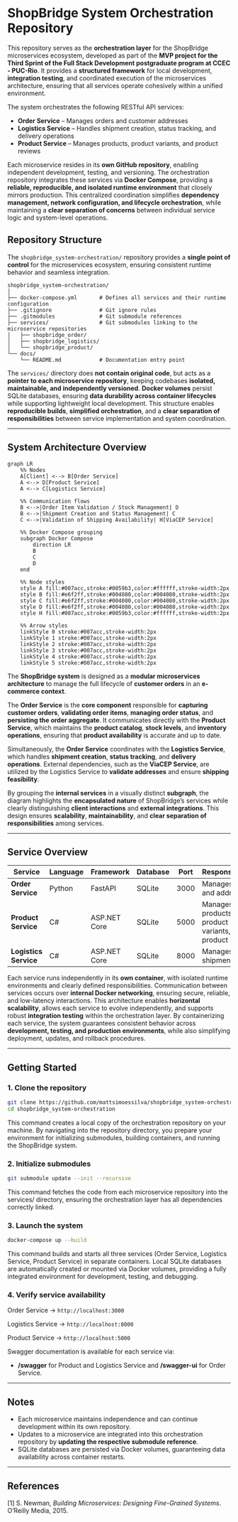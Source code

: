 ﻿# ShopBridge System Orchestration Repository  

This repository serves as the **orchestration layer** for the ShopBridge microservices ecosystem, developed as part of the **MVP project for the Third Sprint of the Full Stack Development postgraduate program at CCEC - PUC-Rio**. It provides a **structured framework** for local development, **integration testing**, and coordinated execution of the microservices architecture, ensuring that all services operate cohesively within a unified environment.  

The system orchestrates the following RESTful API services:  

- **Order Service** – Manages orders and customer addresses  
- **Logistics Service** – Handles shipment creation, status tracking, and delivery operations  
- **Product Service** – Manages products, product variants, and product reviews  

Each microservice resides in its **own GitHub repository**, enabling independent development, testing, and versioning. The orchestration repository integrates these services via **Docker Compose**, providing a **reliable, reproducible, and isolated runtime environment** that closely mirrors production. This centralized coordination simplifies **dependency management, network configuration, and lifecycle orchestration**, while maintaining a **clear separation of concerns** between individual service logic and system-level operations.  

## Repository Structure  

The `shopbridge_system-orchestration/` repository provides a **single point of control** for the microservices ecosystem, ensuring consistent runtime behavior and seamless integration.  


```
shopbridge_system-orchestration/
│
├── docker-compose.yml       # Defines all services and their runtime configuration
├── .gitignore               # Git ignore rules
├── .gitmodules              # Git submodule references
├── services/                # Git submodules linking to the microservice repositories
│   ├── shopbridge_order/
│   ├── shopbridge_logistics/
│   └── shopbridge_product/
└── docs/
    └── README.md            # Documentation entry point
```

The `services/` directory does **not contain original code**, but acts as a **pointer to each microservice repository**, keeping codebases **isolated, maintainable, and independently versioned**. **Docker volumes** persist SQLite databases, ensuring **data durability across container lifecycles** while supporting lightweight local development. This structure enables **reproducible builds**, **simplified orchestration**, and a **clear separation of responsibilities** between service implementation and system coordination.

---  

## System Architecture Overview

```mermaid
graph LR
    %% Nodes
    A[Client] <--> B[Order Service]
    A <--> D[Product Service]
    A <--> C[Logistics Service]

    %% Communication flows
    B <-->|Order Item Validation / Stock Management| D
    B <-->|Shipment Creation and Status Management| C
    C <-->|Validation of Shipping Availability| H[ViaCEP Service]

    %% Docker Compose grouping
    subgraph Docker Compose 
        direction LR
        B
        C
        D
    end

    %% Node styles
    style A fill:#007acc,stroke:#0059b3,color:#ffffff,stroke-width:2px
    style B fill:#e6f2ff,stroke:#004080,color:#004080,stroke-width:2px
    style C fill:#e6f2ff,stroke:#004080,color:#004080,stroke-width:2px
    style D fill:#e6f2ff,stroke:#004080,color:#004080,stroke-width:2px
    style H fill:#007acc,stroke:#0059b3,color:#ffffff,stroke-width:2px

    %% Arrow styles
    linkStyle 0 stroke:#007acc,stroke-width:2px
    linkStyle 1 stroke:#007acc,stroke-width:2px
    linkStyle 2 stroke:#007acc,stroke-width:2px
    linkStyle 3 stroke:#007acc,stroke-width:2px
    linkStyle 4 stroke:#007acc,stroke-width:2px
    linkStyle 5 stroke:#007acc,stroke-width:2px

```

The **ShopBridge system** is designed as a **modular microservices architecture** to manage the full lifecycle of **customer orders** in an **e-commerce context**.

The **Order Service** is the **core component** responsible for **capturing customer orders**, **validating order items**, **managing order status**, and **persisting the order aggregate**. It communicates directly with the **Product Service**, which maintains the **product catalog**, **stock levels**, and **inventory operations**, ensuring that **product availability** is accurate and up to date.

Simultaneously, the **Order Service** coordinates with the **Logistics Service**, which handles **shipment creation**, **status tracking**, and **delivery operations**. External dependencies, such as the **ViaCEP Service**, are utilized by the Logistics Service to **validate addresses** and ensure **shipping feasibility**.

By grouping the **internal services** in a visually distinct **subgraph**, the diagram highlights the **encapsulated nature** of ShopBridge’s services while clearly distinguishing **client interactions** and **external integrations**. This design ensures **scalability**, **maintainability**, and **clear separation of responsibilities** among services.

---

## Service Overview

| Service           | Language | Framework     | Database | Port | Responsibilities                                         |
|------------------|----------|--------------|---------|------|----------------------------------------------------------|
| **Order Service**     | Python   | FastAPI      | SQLite  | 3000 | Manages orders and addresses                             |
| **Product Service**   | C#       | ASP.NET Core | SQLite  | 5000 | Manages products, product variants, and product reviews |
| **Logistics Service** | C#       | ASP.NET Core | SQLite  | 8000 | Manages shipments                                        |

Each service runs independently in its **own container**, with isolated runtime environments and clearly defined responsibilities. Communication between services occurs over **internal Docker networking**, ensuring secure, reliable, and low-latency interactions. This architecture enables **horizontal scalability**, allows each service to evolve independently, and supports robust **integration testing** within the orchestration layer. By containerizing each service, the system guarantees consistent behavior across **development, testing, and production environments**, while also simplifying deployment, updates, and rollback procedures.

---

## Getting Started

### 1. Clone the repository
```bash
git clone https://github.com/mattsimoessilva/shopbridge_system-orchestration.git
cd shopbridge_system-orchestration
```
This command creates a local copy of the orchestration repository on your machine. By navigating into the repository directory, you prepare your environment for initializing submodules, building containers, and running the ShopBridge system.
### 2. Initialize submodules
```bash
git submodule update --init --recursive
```
This command fetches the code from each microservice repository into the services/ directory, ensuring the orchestration layer has all dependencies correctly linked.
### 3. Launch the system
```bash
docker-compose up --build
```
This command builds and starts all three services (Order Service, Logistics Service, Product Service) in separate containers. Local SQLite databases are automatically created or mounted via Docker volumes, providing a fully integrated environment for development, testing, and debugging.

### 4. Verify service availability

Order Service → ```http://localhost:3000```

Logistics Service → ```http://localhost:8000```

Product Service → ```http://localhost:5000```

Swagger documentation is available for each service via:
- **/swagger** for Product and Logistics Service and **/swagger-ui** for Order Service.
---

## Notes

- Each microservice maintains independence and can continue development within its own repository.  
- Updates to a microservice are integrated into this orchestration repository by **updating the respective submodule reference**.  
- SQLite databases are persisted via Docker volumes, guaranteeing data availability across container restarts.  

---  

## References

[1] S. Newman, *Building Microservices: Designing Fine-Grained Systems*. O’Reilly Media, 2015.  
